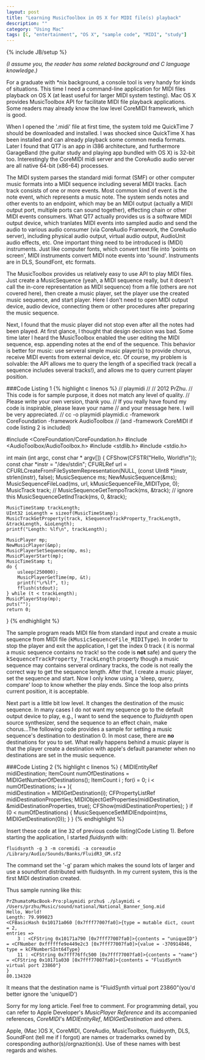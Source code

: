 ```yaml
---
layout: post
title: "Learning MusicToolbox in OS X for MIDI file(s) playback"
description: ""
category: "Using Mac"
tags: [C, "entertainment", "OS X", "sample code", "MIDI", "study"]
---
```

{% include JB/setup %}

*(I assume you, the reader has some related background and C language knowledge.)*

For a graduate with \*nix background, a console tool is very handy for kinds of situations. This time I need a command-line 
application for MIDI files playback on OS X (at least useful for larger MIDI system testing). Mac OS X provides MusicToolbox API
for facilitate MIDI file playback applications. Some readers may already know the low level CoreMIDI framework, which is good.

When I opened the '.midi' file at first time, the system told me QuickTime 7 should be downloaded and installed. I was shocked 
since QuickTime X has been installed and can already playback some common media formats. Later I found that QT7 is an app in i386
architecture, and furthermore GarageBand (the guitar study and playing app bundled with OS X) is 32-bit too. Interestingly the 
CoreMIDI midi server and the CoreAudio audio server are all native 64-bit (x86-64) processes. 

The MIDI system parses the standard midi format (SMF) or other computer music formats into a MIDI sequence including several 
MIDI tracks. Each track consists of one or more events. Most common kind of event is the note event, which represents a music note.
The system sends notes and other events to an endpoint, which may be an MIDI output (actually a MIDI output port, multiple ports 
can sound together), effecting chain or other MIDI events consumers. What QT7 actually provides us is a software MIDI output 
device, which tranlates MIDI events into sampled audio and send the audio to various audio consumer (via CoreAudio Framework, 
the CoreAudio server), including physical audio output, virtual audio output, AudioUnit audio effects, etc. One important 
thing need to be introduced is (MIDI) instruments. Just like computer fonts, which convert text file into 'points on screen', 
MIDI instruments convert MIDI note events into 'sound'. Instruments are in DLS, SoundFont, etc formats.

The MusicToolbox provides us relatively easy to use API to play MIDI files. Just create a MusicSequence (yeah, a MIDI sequence 
really, but it doesn't call the in-core representation as MIDI sequence) from a file (others are 
not covered here), then create a music player, set the player use the created music sequence, and start player. Here I don't need 
to open MIDI output device, audio device, connecting them or other procedures after preparing the music sequence.

Next, I found that the music player did not stop even after all the notes had been played. At first glance, I thought that design
decision was bad. Some time later I heard the MusicToolbox enabled the user editing the MIDI sequence, esp. appending notes at the 
end of the sequence. This behavior is better for music: use serveral simple music player(s) to provide chorus, receive MIDI events
from external device, etc. Of course, my problem is solvable: the API allows me to query the length of a specified track (recall
a sequence includes several tracks!), and allows me to query current player position. 

###Code Listing 1
{% highlight c linenos %}
//  playmidi
//
//  2012 PrZhu.
//  This code is for sample purpose, it does not match any level of quality.
//  Please write your own version, thank you.
//  If you really have found my code is inspirable, please leave your name 
//  and your message here. I will be very appreciated.
//  cc -o playmidi playmidi.c -framework CoreFoundation -framework AudioToolbox 
//  (and -framework CoreMIDI if code listing 2 is included) 

#include <CoreFoundation/CoreFoundation.h>
#include <AudioToolbox/AudioToolbox.h>
#include <stdlib.h>
#include <stdio.h>

int main (int argc, const char * argv[])
{
    CFShow(CFSTR("Hello, World!\n"));
    const char *instr = "/dev/stdin";
    CFURLRef url = CFURLCreateFromFileSystemRepresentation(NULL, (const UInt8 *)instr, strlen(instr), false);
    MusicSequence ms;
    NewMusicSequence(&ms);
    MusicSequenceFileLoad(ms, url, kMusicSequenceFile_MIDIType, 0);
    MusicTrack track;
 //   MusicSequenceGetTempoTrack(ms, &track); // ignore this
    MusicSequenceGetIndTrack(ms, 0, &track);

    MusicTimeStamp trackLength;
    UInt32 ioLength = sizeof(MusicTimeStamp); 
    MusicTrackGetProperty(track, kSequenceTrackProperty_TrackLength, &trackLength, &ioLength);
    printf("Length: %lf\n", trackLength);
            
    MusicPlayer mp;
    NewMusicPlayer(&mp);
    MusicPlayerSetSequence(mp, ms);
    MusicPlayerStart(mp);
    MusicTimeStamp t;
    do {
        usleep(250000);
        MusicPlayerGetTime(mp, &t);
        printf("\r%lf", t);
        fflush(stdout);
    } while (t < trackLength);
    MusicPlayerStop(mp);
    puts("");
    return 0;
}
{% endhighlight %}

The sample program reads MIDI file from standard input and create a music sequence from MIDI file
(<tt>kMusicSequenceFile_MIDIType</tt>). In order to stop the player and exit the application, I get the index 0 track (
it is normal a music sequence contains no track! so the code is **not** safe) and query the 
<tt>kSequenceTrackProperty_TrackLength</tt> property though a music sequence may contains serveral ordinary
tracks, the code is not really the correct way to get the sequence length. After that, I create a music player, set the 
sequence and start.
Now I only know using a 'sleep, query, compare' loop to know whether the play ends. Since the loop also prints current 
position, it is acceptable.

Next part is a little bit low level. It changes the destination of the music sequence. In many cases I do not want 
my sequence go to the default output device to play, e.g., I want to send the sequence to *fluidsynth* open source
synthesizer, send the sequence to an effect chain, make chorus...The following code provides a sample for setting
a music sequence's destination to destination 0. In most case, there are **no** destinations for you to set. What
really happens behind a music player is that the player create a destination with apple's default parameter when 
no destinations are set in the music sequence.

###Code Listing 2
{% highlight c linenos %}
    {
        MIDIEntityRef midiDestination;
        ItemCount numOfDestinations = MIDIGetNumberOfDestinations();
        ItemCount i ;
        for(i = 0; i < numOfDestinations; i++ ){            
            midiDestination = MIDIGetDestination(i);
            CFPropertyListRef midiDestinationProperties;
            MIDIObjectGetProperties(midiDestination, &midiDestinationProperties, true);
            CFShow(midiDestinationProperties);
        }
        if (0 < numOfDestinations) {
            MusicSequenceSetMIDIEndpoint(ms, MIDIGetDestination(0));
        }
    }
{% endhighlight %}

Insert these code at line <tt>32</tt> of previous code listing(Code Listing 1). Before starting the application, 
I started *fluidsynth* with:

	fluidsynth -g 3 -m coremidi -a coreaudio /Library/Audio/Sounds/Banks/FluidR3_GM.sf2

The command set the '-g' param which makes the sound lots of larger and use a soundfont distributed with fluidsynth.
In my current system, this is the first MIDI destination created.

Thus sample running like this:

	PrZhumatoMacBook-Pro:playmidi przhu$ ./playmidi < /Users/przhu/Music/sound/national/National_Banner_Song.mid 
	Hello, World!
	Length: 79.999023
	<CFBasicHash 0x10171a060 [0x7fff77007fa0]>{type = mutable dict, count = 2,
	entries =>
		3 : <CFString 0x10171a790 [0x7fff77007fa0]>{contents = "uniqueID"} = <CFNumber 0xffffffe9e449e2c3 [0x7fff77007fa0]>{value = -370914846, type = kCFNumberSInt64Type}
		11 : <CFString 0x7fff76ffc500 [0x7fff77007fa0]>{contents = "name"} = <CFString 0x10171a030 [0x7fff77007fa0]>{contents = "FluidSynth virtual port 23860"}
	}
	80.134320

It means that the destination name is "FluidSynth virtual port 23860"(you'd better ignore the 'uniqueID')

Sorry for my long article. Feel free to comment. 
For programming detail, you can refer to Apple Developer's *MusicPlayer Reference* and its accompanied references, 
*CoreMIDI*'s *MIDIEntityRef*, *MIDIGetDestination* and others.

Apple, (Mac )OS X, CoreMIDI, CoreAudio, MusicToolbox, fluidsynth, DLS, SoundFont (tell me if I forgot) are names or trademarks 
owned by coresponding author(s)/orgnazition(s). Use of these names with best regards and wishes.
